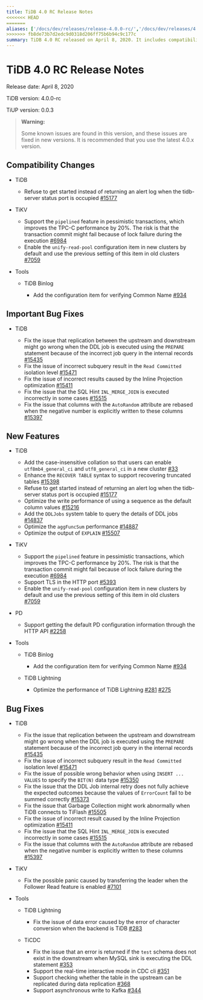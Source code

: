 ```yaml
---
title: TiDB 4.0 RC Release Notes
<<<<<<< HEAD
=======
aliases: ['/docs/dev/releases/release-4.0.0-rc/','/docs/dev/releases/4.0.0-rc/']
>>>>>>> fb8de73b7d2edc9d0318d206ff75b6b94c9c177c
summary: TiDB 4.0 RC released on April 8, 2020. It includes compatibility changes, bug fixes, new features, and tools. TiKV supports the `pipelined` feature in pessimistic transactions, improving TPC-C performance by 20%. TiDB adds case-insensitive collation and enhances the `RECOVER TABLE` syntax. TiKV now supports TLS in the HTTP port. PD supports getting default PD configuration information through the HTTP API. Bug fixes include issues with replication, subquery results, and DDL job internal retry. Tools like TiDB Lightning and TiCDC also have bug fixes and new features.
---
```


# TiDB 4.0 RC Release Notes

Release date: April 8, 2020

TiDB version: 4.0.0-rc

TiUP version: 0.0.3

> **Warning:**
>
> Some known issues are found in this version, and these issues are fixed in new versions. It is recommended that you use the latest 4.0.x version.

## Compatibility Changes

+ TiDB

    - Refuse to get started instead of returning an alert log when the tidb-server status port is occupied [#15177](https://github.com/pingcap/tidb/pull/15177)

+ TiKV

    - Support the `pipelined` feature in pessimistic transactions, which improves the TPC-C performance by 20%. The risk is that the transaction commit might fail because of lock failure during the execution [#6984](https://github.com/tikv/tikv/pull/6984)
    - Enable the `unify-read-pool` configuration item in new clusters by default and use the previous setting of this item in old clusters [#7059](https://github.com/tikv/tikv/pull/7059)

+ Tools

    - TiDB Binlog

        * Add the configuration item for verifying Common Name [#934](https://github.com/pingcap/tidb-binlog/pull/934)

## Important Bug Fixes

+ TiDB

    - Fix the issue that replication between the upstream and downstream might go wrong when the DDL job is executed using the `PREPARE` statement because of the incorrect job query in the internal records [#15435](https://github.com/pingcap/tidb/pull/15435)
    - Fix the issue of incorrect subquery result in the `Read Committed` isolation level [#15471](https://github.com/pingcap/tidb/pull/15471)
    - Fix the issue of incorrect results caused by the Inline Projection optimization [#15411](https://github.com/pingcap/tidb/pull/15411)
    - Fix the issue that the SQL Hint `INL_MERGE_JOIN` is executed incorrectly in some cases [#15515](https://github.com/pingcap/tidb/pull/15515)
    - Fix the issue that columns with the `AutoRandom` attribute are rebased when the negative number is explicitly written to these columns [#15397](https://github.com/pingcap/tidb/pull/15397)

## New Features

+ TiDB

    - Add the case-insensitive collation so that users can enable `utf8mb4_general_ci` and `utf8_general_ci` in a new cluster [#33](https://github.com/pingcap/tidb/projects/33)
    - Enhance the `RECOVER TABLE` syntax to support recovering truncated tables [#15398](https://github.com/pingcap/tidb/pull/15398)
    - Refuse to get started instead of returning an alert log when the tidb-server status port is occupied [#15177](https://github.com/pingcap/tidb/pull/15177)
    - Optimize the write performance of using a sequence as the default column values [#15216](https://github.com/pingcap/tidb/pull/15216)
    - Add the `DDLJobs` system table to query the details of DDL jobs [#14837](https://github.com/pingcap/tidb/pull/14837)
    - Optimize the `aggFuncSum` performance [#14887](https://github.com/pingcap/tidb/pull/14887)
    - Optimize the output of `EXPLAIN` [#15507](https://github.com/pingcap/tidb/pull/15507)

+ TiKV

    - Support the `pipelined` feature in pessimistic transactions, which improves the TPC-C performance by 20%. The risk is that the transaction commit might fail because of lock failure during the execution [#6984](https://github.com/tikv/tikv/pull/6984)
    - Support TLS in the HTTP port [#5393](https://github.com/tikv/tikv/pull/5393)
    - Enable the `unify-read-pool` configuration item in new clusters by default and use the previous setting of this item in old clusters [#7059](https://github.com/tikv/tikv/pull/7059)

+ PD

    - Support getting the default PD configuration information through the HTTP API [#2258](https://github.com/pingcap/pd/pull/2258)

+ Tools

    - TiDB Binlog

        * Add the configuration item for verifying Common Name [#934](https://github.com/pingcap/tidb-binlog/pull/934)

    - TiDB Lightning

        * Optimize the performance of TiDB Lightning [#281](https://github.com/pingcap/tidb-lightning/pull/281) [#275](https://github.com/pingcap/tidb-lightning/pull/275)

## Bug Fixes

+ TiDB

    - Fix the issue that replication between the upstream and downstream might go wrong when the DDL job is executed using the `PREPARE` statement because of the incorrect job query in the internal records [#15435](https://github.com/pingcap/tidb/pull/15435)
    - Fix the issue of incorrect subquery result in the `Read Committed` isolation level [#15471](https://github.com/pingcap/tidb/pull/15471)
    - Fix the issue of possible wrong behavior when using `INSERT ... VALUES` to specify the `BIT(N)` data type [#15350](https://github.com/pingcap/tidb/pull/15350)
    - Fix the issue that the DDL Job internal retry does not fully achieve the expected outcomes because the values of `ErrorCount` fail to be summed correctly [#15373](https://github.com/pingcap/tidb/pull/15373)
    - Fix the issue that Garbage Collection might work abnormally when TiDB connects to TiFlash [#15505](https://github.com/pingcap/tidb/pull/15505)
    - Fix the issue of incorrect result caused by the Inline Projection optimization [#15411](https://github.com/pingcap/tidb/pull/15411)
    - Fix the issue that the SQL Hint `INL_MERGE_JOIN` is executed incorrectly in some cases [#15515](https://github.com/pingcap/tidb/pull/15515)
    - Fix the issue that columns with the `AutoRandom` attribute are rebased when the negative number is explicitly written to these columns [#15397](https://github.com/pingcap/tidb/pull/15397)

+ TiKV
    - Fix the possible panic caused by transferring the leader when the Follower Read feature is enabled [#7101](https://github.com/tikv/tikv/pull/7101)

+ Tools

    - TiDB Lightning

        * Fix the issue of data error caused by the error of character conversion when the backend is TiDB [#283](https://github.com/pingcap/tidb-lightning/pull/283)

    - TiCDC

        * Fix the issue that an error is returned if the `test` schema does not exist in the downstream when MySQL sink is executing the DDL statement [#353](https://github.com/pingcap/tiflow/pull/353)
        * Support the real-time interactive mode in CDC cli [#351](https://github.com/pingcap/tiflow/pull/351)
        * Support checking whether the table in the upstream can be replicated during data replication [#368](https://github.com/pingcap/tiflow/pull/368)
        * Support asynchronous write to Kafka [#344](https://github.com/pingcap/tiflow/pull/344)
